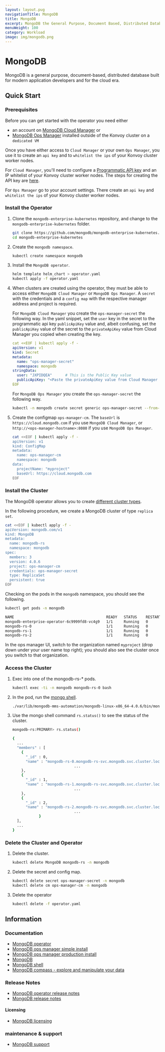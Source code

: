 ```yaml
---
layout: layout.pug
navigationTitle: MongoDB
title: MongoDB
excerpt: MongoDB the General Purpose, Document Based, Distributed Database
menuWeight: 100
category: Workload
image: img/mongodb.png
---
```

# MongoDB

MongoDB is a general purpose, document-based, distributed database built for modern application developers and for the cloud era.

## Quick Start

### Prerequisites

Before you can get started with the operator you need either 

* an account on [MongoDB Cloud Manager](http://cloud.mongodb.com) or 
* [MongoDB Ops Manager](https://docs.opsmanager.mongodb.com/current/tutorial/install-simple-test-deployment/) installed outside of the Konvoy cluster on a `dedicated VM`

Once you have either access to `Cloud Manager` or your own `Ops Manager`, you use it to create an `api key` and to `whitelist the ips` of your Konvoy cluster worker nodes.

For `Cloud Manager`, you'll need to configure a [Programmatic API key](https://docs.cloudmanager.mongodb.com/tutorial/configure-public-api-access/) and an IP whitelist of your Konvoy cluster worker nodes. The steps for creating the API key are [here](https://docs.cloudmanager.mongodb.com/tutorial/configure-public-api-access/#manage-programmatic-access-to-an-organization).

For `Ops Manager` go to your account settings. There create an `api key` and `whitelist the ips` of your Konvoy cluster worker nodes.


### Install the Operator

1.  Clone the `mongodb-enterprise-kubernetes` repository, and change to the `mongodb-enterprise-kubernetes` folder.
    ```bash
    git clone https://github.com/mongodb/mongodb-enterprise-kubernetes.git
    cd mongodb-enterprise-kubernetes
    ```

1. Create the `mongodb namespace`.

    ```bash
    kubectl create namespace mongodb
    ```

1. Install the `MongoDB operator`.

    ```bash
    helm template helm_chart > operator.yaml
    kubectl apply -f operator.yaml
    ```

1. When clusters are created using the operator, they must be able to access either `MongoDB Cloud Manager` or `MongoDB Ops Manager`. A `secret` with the credentials and a `config map` with the respective manager address and project is required.

    For `MongoDB Cloud Manager` you create the `ops-manager-secret` the following way. In the yaml snippet, set the `user` key in the secret to the programmatic api key `publicApiKey` value and, albeit confusing, set the `publicApiKey` value of the secret to the `privateApiKey` value from Cloud Manager you copied when creating the key.

    ```yaml
    cat <<EOF | kubectl apply -f -
    apiVersion: v1
    kind: Secret
    metadata:
      name: "ops-manager-secret"
      namespace: mongodb
    stringData:
      user: "JXPIDQEA"      # This is the Public Key value
      publicApiKey: "<Paste the privateApiKey value from Cloud Manager here!>"
    EOF
    ```

    For `MongoDB Ops Manager` you create the `ops-manager-secret` the following way.

    ```bash
    kubectl -n mongodb create secret generic ops-manager-secret --from-literal="user=<first.last@example.com>" --from-literal="publicApiKey=<my-public-api-key>"
    ```

1. Create the configmap `ops-manager-cm`. The `baseUrl` is `https://cloud.mongodb.com` if you use `MongoDB Cloud Manager`, or `http://<ops-manager-hostname>:8080` if you use `MongoDB Ops Manager`.

    ```sh
    cat <<EOF | kubectl apply -f -
    apiVersion: v1
    kind: ConfigMap
    metadata:
      name: ops-manager-cm
      namespace: mongodb
    data:
      projectName: "myproject"
      baseUrl: https://cloud.mongodb.com
    EOF
    ```

### Install the Cluster

The MongoDB operator allows you to create [different cluster types](https://docs.mongodb.com/kubernetes-operator/master/deploy/).

In the following procedure, we create a MongoDB cluster of type `replica set`.

```bash
cat <<EOF | kubectl apply -f -
apiVersion: mongodb.com/v1
kind: MongoDB
metadata:
  name: mongodb-rs
  namespace: mongodb
spec:
  members: 3
  version: 4.0.6
  project: ops-manager-cm
  credentials: ops-manager-secret
  type: ReplicaSet
  persistent: true
EOF
```

Checking on the pods in the `mongodb` namespace, you should see the following.

  ```bash
  kubectl get pods -n mongodb

  NAME                                          READY   STATUS    RESTARTS   AGE
  mongodb-enterprise-operator-6c9999fd8-vc4g9   1/1     Running   0          22m
  mongodb-rs-0                                  1/1     Running   0          2m9s
  mongodb-rs-1                                  1/1     Running   0          119s
  mongodb-rs-2                                  1/1     Running   0          113s
  ```

In the ops manager UI, switch to the organization named `myproject` (drop down under your user name top right); you should also see the cluster once you switch to that organization.

### Access the Cluster

1. Exec into one of the mongodb-rs-* pods.

    ```bash
    kubectl exec -ti -n mongodb mongodb-rs-0 bash
    ```

1. In the pod, run the [mongo shell](https://docs.mongodb.com/manual/mongo/).

    ```bash
    ./var/lib/mongodb-mms-automation/mongodb-linux-x86_64-4.0.6/bin/mongo
    ```

1. Use the mongo shell command `rs.status()` to see the status of the cluster.

    ```bash
    mongodb-rs:PRIMARY> rs.status()

    {
      ...
      "members" : [
        {
          "_id" : 0,
          "name" : "mongodb-rs-0.mongodb-rs-svc.mongodb.svc.cluster.local:27017",
                                ...
        },
        {
          "_id" : 1,
          "name" : "mongodb-rs-1.mongodb-rs-svc.mongodb.svc.cluster.local:27017",
                                ...
        },
        {
          "_id" : 2,
          "name" : "mongodb-rs-2.mongodb-rs-svc.mongodb.svc.cluster.local:27017",
                                ...
                }
      ],
      ...
    }
    ```

### Delete the Cluster and Operator

1. Delete the cluster.

    ```bash
    kubectl delete MongoDB mongodb-rs -n mongodb
    ```

1. Delete the secret and config map.

    ```bash
    kubectl delete secret ops-manager-secret -n mongodb
    kubectl delete cm ops-manager-cm -n mongodb
    ```

1. Delete the operator

    ```bash
    kubectl delete -f operator.yaml
    ```

## Information

### Documentation

* [MongoDB operator](https://docs.mongodb.com/kubernetes-operator/master/tutorial/install-k8s-operator/)
* [MongoDB ops manager simple install](https://docs.opsmanager.mongodb.com/current/tutorial/install-simple-test-deployment/)
* [MongoDB ops manager production install](https://docs.opsmanager.mongodb.com/current/installation/)
* [MongoDB](https://docs.mongodb.com/)
* [MongoDB shell](https://docs.mongodb.com/manual/mongo/)
* [MongoDB compass - explore and manipulate your data](https://www.mongodb.com/products/compass)

### Release Notes

* [MongoDB operator release notes](https://docs.mongodb.com/kubernetes-operator/master/release-notes/)
* [MongoDB release notes](https://docs.mongodb.com/manual/release-notes/4.0/)

#### Licensing

* [MongoDB licensing](https://www.mongodb.com/community/licensing)

### maintenance & support

* [MongoDB support](https://support.mongodb.com/welcome)
